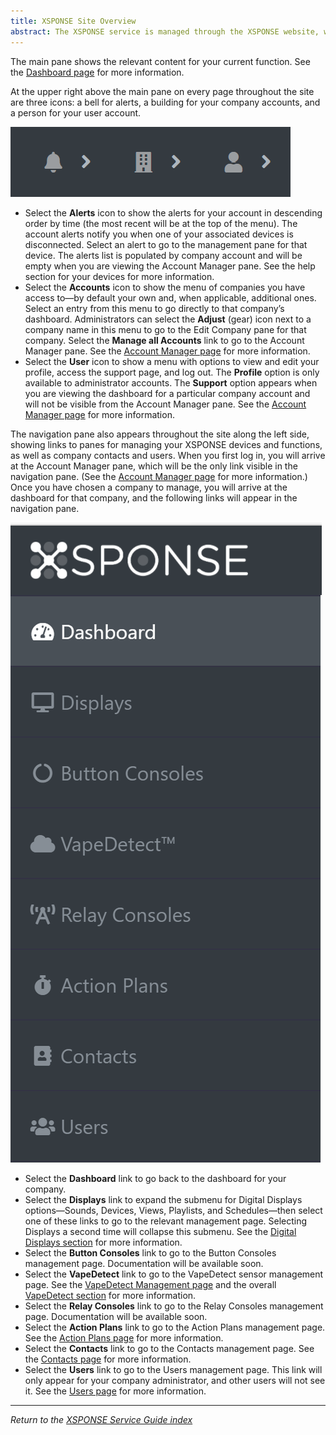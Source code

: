 ```yaml
---
title: XSPONSE Site Overview
abstract: The XSPONSE service is managed through the XSPONSE website, which provides a dashboard through which you can access various components relevant to your devices. The site features a consistent look and feel, with every pane providing the same base functions, to make navigation easier.
---
```

The main pane shows the relevant content for your current function. See the [Dashboard page](dashboard.md) for more information.

At the upper right above the main pane on every page throughout the site are three icons: a bell for alerts, a building for your company accounts, and a person for your user account.

![image of menu icons](menu_icons.png)

-	Select the **Alerts** icon to show the alerts for your account in descending order by time (the most recent will be at the top of the menu). The account alerts notify you when one of your associated devices is disconnected. Select an alert to go to the management pane for that device. The alerts list is populated by company account and will be empty when you are viewing the Account Manager pane. See the help section for your devices for more information.
-	Select the **Accounts** icon to show the menu of companies you have access to—by default your own and, when applicable, additional ones. Select an entry from this menu to go directly to that company’s dashboard. Administrators can select the **Adjust** (gear) icon next to a company name in this menu to go to the Edit Company pane for that company. Select the **Manage all Accounts** link to go to the Account Manager pane. See the [Account Manager page](account-manager.md) for more information.
-	Select the **User** icon to show a menu with options to view and edit your profile, access the support page, and log out. The **Profile** option is only available to administrator accounts. The **Support** option appears when you are viewing the dashboard for a particular company account and will not be visible from the Account Manager pane. See the [Account Manager page](account-manager.md) for more information.

The navigation pane also appears throughout the site along the left side, showing links to panes for managing your XSPONSE devices and functions, as well as company contacts and users. When you first log in, you will arrive at the Account Manager pane, which will be the only link visible in the navigation pane. (See the [Account Manager page](account-manager.md) for more information.) Once you have chosen a company to manage, you will arrive at the dashboard for that company, and the following links will appear in the navigation pane.

![image of navigation pane](navigation_pane.png)

-	Select the **Dashboard** link to go back to the dashboard for your company.
-	Select the **Displays** link to expand the submenu for Digital Displays options—Sounds, Devices, Views, Playlists, and Schedules—then select one of these links to go to the relevant management page. Selecting Displays a second time will collapse this submenu. See the [Digital Displays section](../digital-displays/about-digital-displays.md) for more information.
-	Select the **Button Consoles** link to go to the Button Consoles management page. Documentation will be available soon. 
-	Select the **VapeDetect** link to go to the VapeDetect sensor management page. See the [VapeDetect Management page](../vape-detect/vapedetect-management.md) and the overall [VapeDetect section](../vape-detect/about-vapedetect.md) for more information.
-	Select the **Relay Consoles** link to go to the Relay Consoles management page. Documentation will be available soon.
-	Select the **Action Plans** link to go to the Action Plans management page. See the [Action Plans page](action-plans.md) for more information.
-	Select the **Contacts** link to go to the Contacts management page. See the [Contacts page](contacts-management.md) for more information.
-	Select the **Users** link to go to the Users management page. This link will only appear for your company administrator, and other users will not see it. See the [Users page](users-management.md) for more information.

___
*Return to the [XSPONSE Service Guide index](index.md)*
